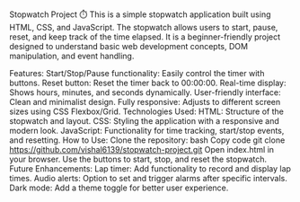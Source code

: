 Stopwatch Project ⏱️
This is a simple stopwatch application built using HTML, CSS, and JavaScript. The stopwatch allows users to start, pause, reset, and keep track of the time elapsed. It is a beginner-friendly project designed to understand basic web development concepts, DOM manipulation, and event handling.

Features:
Start/Stop/Pause functionality: Easily control the timer with buttons.
Reset button: Reset the timer back to 00:00:00.
Real-time display: Shows hours, minutes, and seconds dynamically.
User-friendly interface: Clean and minimalist design.
Fully responsive: Adjusts to different screen sizes using CSS Flexbox/Grid.
Technologies Used:
HTML: Structure of the stopwatch and layout.
CSS: Styling the application with a responsive and modern look.
JavaScript: Functionality for time tracking, start/stop events, and resetting.
How to Use:
Clone the repository:
bash
Copy code
git clone https://github.com/vishal6139/stopwatch-project.git
Open index.html in your browser.
Use the buttons to start, stop, and reset the stopwatch.
Future Enhancements:
Lap timer: Add functionality to record and display lap times.
Audio alerts: Option to set and trigger alarms after specific intervals.
Dark mode: Add a theme toggle for better user experience.

